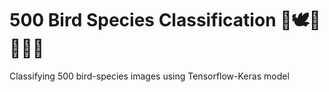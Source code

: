 # 500 Bird Species Classification 🐓🕊️🦅🦢🦚🦉
Classifying 500 bird-species images using Tensorflow-Keras model

